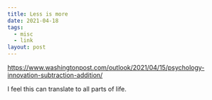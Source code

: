 ```yaml
---
title: Less is more
date: 2021-04-18
tags:
  - misc
  - link
layout: post
---
```


https://www.washingtonpost.com/outlook/2021/04/15/psychology-innovation-subtraction-addition/

I feel this can translate to all parts of life.
